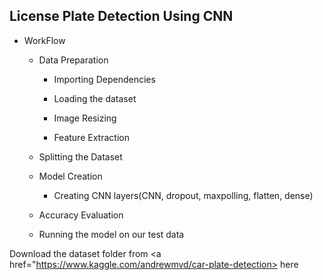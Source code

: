 ## License Plate Detection Using CNN

* WorkFlow
  
  * Data Preparation

       * Importing Dependencies

       * Loading the dataset

       * Image Resizing

       * Feature Extraction

  * Splitting the Dataset

  * Model Creation

       * Creating CNN layers(CNN, dropout, maxpolling, flatten, dense)
 
  * Accuracy Evaluation

  * Running the model on our test data

Download the dataset folder from <a href="https://www.kaggle.com/andrewmvd/car-plate-detection> here </a>
